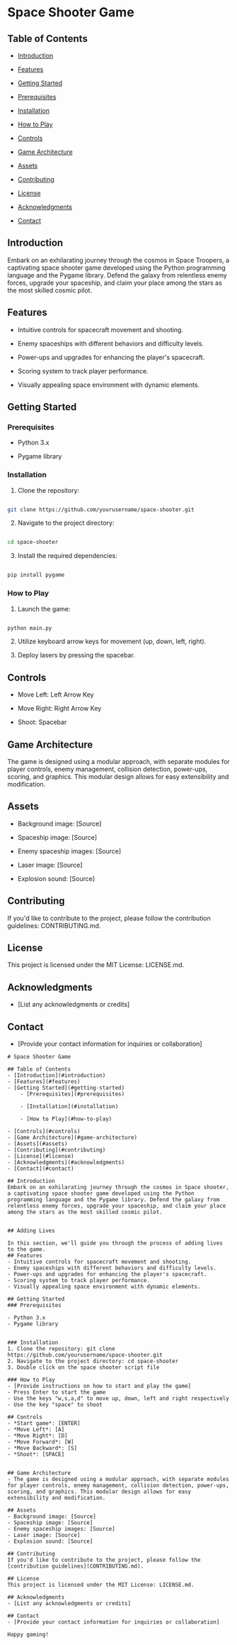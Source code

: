 
# Space Shooter Game



## Table of Contents

- [Introduction](#introduction)

- [Features](#features)

- [Getting Started](#getting-started)

 - [Prerequisites](#prerequisites)

 - [Installation](#installation)

 - [How to Play](#how-to-play)

- [Controls](#controls)

- [Game Architecture](#game-architecture)

- [Assets](#assets)

- [Contributing](#contributing)

- [License](#license)

- [Acknowledgments](#acknowledgments)

- [Contact](#contact)



## Introduction



Embark on an exhilarating journey through the cosmos in Space Troopers, a captivating space shooter game developed using the Python programming language and the Pygame library. Defend the galaxy from relentless enemy forces, upgrade your spaceship, and claim your place among the stars as the most skilled cosmic pilot.



## Features



- Intuitive controls for spacecraft movement and shooting.

- Enemy spaceships with different behaviors and difficulty levels.

- Power-ups and upgrades for enhancing the player's spacecraft.

- Scoring system to track player performance.

- Visually appealing space environment with dynamic elements.



## Getting Started



### Prerequisites



- Python 3.x

- Pygame library



### Installation



1. Clone the repository:

  ```bash

  git clone https://github.com/yourusername/space-shooter.git

  ```



2. Navigate to the project directory:

  ```bash

  cd space-shooter

  ```



3. Install the required dependencies:

  ```bash

  pip install pygame

  ```



### How to Play



1. Launch the game:

  ```bash

  python main.py

  ```



2. Utilize keyboard arrow keys for movement (up, down, left, right).

3. Deploy lasers by pressing the spacebar.



## Controls



- Move Left: Left Arrow Key

- Move Right: Right Arrow Key

- Shoot: Spacebar



## Game Architecture



The game is designed using a modular approach, with separate modules for player controls, enemy management, collision detection, power-ups, scoring, and graphics. This modular design allows for easy extensibility and modification.



## Assets



- Background image: [Source]

- Spaceship image: [Source]

- Enemy spaceship images: [Source]

- Laser image: [Source]

- Explosion sound: [Source]



## Contributing



If you'd like to contribute to the project, please follow the contribution guidelines: CONTRIBUTING.md.



## License



This project is licensed under the MIT License: LICENSE.md.



## Acknowledgments



- [List any acknowledgments or credits]



## Contact



- [Provide your contact information for inquiries or collaboration]

```
# Space Shooter Game

## Table of Contents
- [Introduction](#introduction)
- [Features](#features)
- [Getting Started](#getting-started)
    - [Prerequisites](#prerequisites)

    - [Installation](#installation)

    - [How to Play](#how-to-play)

- [Controls](#controls)
- [Game Architecture](#game-architecture)
- [Assets](#assets)
- [Contributing](#contributing)
- [License](#license)
- [Acknowledgments](#acknowledgments)
- [Contact](#contact)

## Introduction
Embark on an exhilarating journey through the cosmos in Space shooter, a captivating space shooter game developed using the Python programming language and the Pygame library. Defend the galaxy from relentless enemy forces, upgrade your spaceship, and claim your place among the stars as the most skilled cosmic pilot.


## Adding Lives

In this section, we'll guide you through the process of adding lives to the game.
## Features
- Intuitive controls for spacecraft movement and shooting.
- Enemy spaceships with different behaviors and difficulty levels.
- Power-ups and upgrades for enhancing the player's spacecraft.
- Scoring system to track player performance.
- Visually appealing space environment with dynamic elements.

## Getting Started
### Prerequisites

- Python 3.x
- Pygame library


### Installation
1. Clone the repository: git clone https://github.com/yourusername/space-shooter.git
2. Navigate to the project directory: cd space-shooter
3. Double click on the space shooter script file

### How to Play
- [Provide instructions on how to start and play the game]
- Press Enter to start the game
- Use the keys "w,s,a,d" to move up, down, left and right respectively
- Use the key "space" to shoot

## Controls
- *Start game*: [ENTER]
- *Move Left*: [A]
- *Move Right*: [D]
- *Move Forward*: [W]
- *Move Backward*: [S]
- *Shoot*: [SPACE]


## Game Architecture
- The game is designed using a modular approach, with separate modules for player controls, enemy management, collision detection, power-ups, scoring, and graphics. This modular design allows for easy extensibility and modification.

## Assets
- Background image: [Source]
- Spaceship image: [Source]
- Enemy spaceship images: [Source]
- Laser image: [Source]
- Explosion sound: [Source]

## Contributing
If you'd like to contribute to the project, please follow the [contribution guidelines](CONTRIBUTING.md).

## License
This project is licensed under the MIT License: LICENSE.md.

## Acknowledgments
- [List any acknowledgments or credits]

## Contact
- [Provide your contact information for inquiries or collaboration]

Happy gaming!
